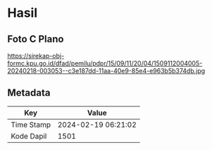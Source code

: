 # Hasil

## Foto C Plano

https://sirekap-obj-formc.kpu.go.id/dfad/pemilu/pdpr/15/09/11/20/04/1509112004005-20240218-003053--c3e187dd-11aa-40e9-85e4-e963b5b374db.jpg


## Metadata

| Key        | Value               |
| ---------- | ------------------- |
| Time Stamp | 2024-02-19 06:21:02 |
| Kode Dapil | 1501                |



